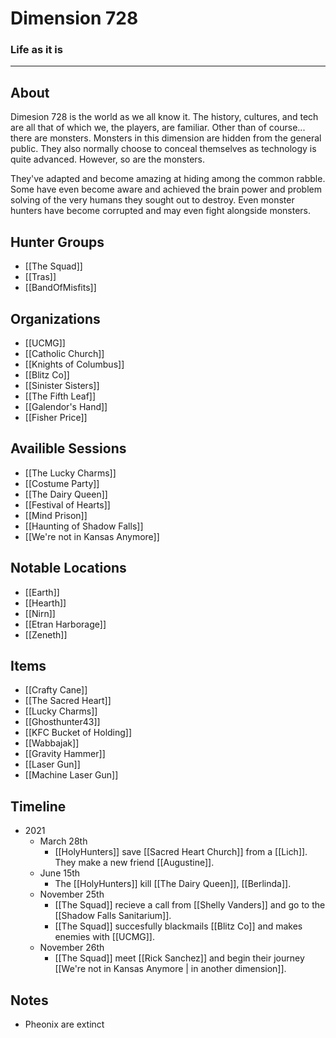 # Dimension 728
### Life as it is
---
## About
Dimesion 728 is the world as we all know it. The history, cultures, and tech are all that of which we, the players, are familiar. Other than of course... there are monsters. Monsters in this dimension are hidden from the general public. They also normally choose to conceal themselves as technology is quite advanced. However, so are the monsters.

They've adapted and become amazing at hiding among the common rabble. Some have even become aware and achieved the brain power and problem solving of the very humans they sought out to destroy. Even monster hunters have become corrupted and may even fight alongside monsters.

## Hunter Groups
- [[The Squad]]
- [[Tras]]
- [[BandOfMisfits]]

## Organizations
- [[UCMG]]
- [[Catholic Church]]
- [[Knights of Columbus]]
- [[Blitz Co]]
- [[Sinister Sisters]]
- [[The Fifth Leaf]]
- [[Galendor's Hand]]
- [[Fisher Price]]

## Availible Sessions
- [[The Lucky Charms]]
- [[Costume Party]]
- [[The Dairy Queen]]
- [[Festival of Hearts]]
- [[Mind Prison]]
- [[Haunting of Shadow Falls]]
- [[We're not in Kansas Anymore]]

## Notable Locations
- [[Earth]]
- [[Hearth]]
- [[Nirn]]
- [[Etran Harborage]]
- [[Zeneth]]
## Items
- [[Crafty Cane]]
- [[The Sacred Heart]]
- [[Lucky Charms]]
- [[Ghosthunter43]]
- [[KFC Bucket of Holding]]
- [[Wabbajak]]
- [[Gravity Hammer]]
- [[Laser Gun]]
- [[Machine Laser Gun]]

## Timeline
- 2021
	- March 28th
		- [[HolyHunters]] save [[Sacred Heart Church]] from a [[Lich]]. They make a new friend [[Augustine]].
	- June 15th
		- The [[HolyHunters]] kill [[The Dairy Queen]], [[Berlinda]].
	- November 25th
		- [[The Squad]] recieve a call from [[Shelly Vanders]] and go to the [[Shadow Falls Sanitarium]]. 
		- [[The Squad]] succesfully blackmails [[Blitz Co]] and makes enemies with [[UCMG]].
	- November 26th
		- [[The Squad]] meet [[Rick Sanchez]] and begin their journey [[We're not in Kansas Anymore | in another dimension]].

## Notes
- Pheonix are extinct
